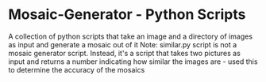 # Mosaic-Generator - Python Scripts
A collection of python scripts that take an image and a directory of images as input and generate a mosaic out of it
Note: similar.py script is not a mosaic generator script. Instead, it's a script that takes two pictures as input and returns a number indicating how similar the images are - used this to determine the accuracy of the mosaics
